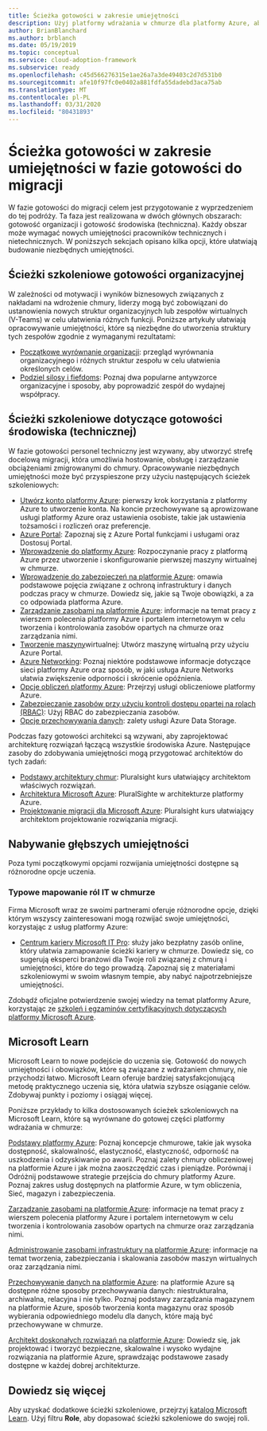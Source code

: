 ```yaml
---
title: Ścieżka gotowości w zakresie umiejętności
description: Użyj platformy wdrażania w chmurze dla platformy Azure, aby dowiedzieć się, jak budować umiejętności niezbędne do ukończenia podróży migracji.
author: BrianBlanchard
ms.author: brblanch
ms.date: 05/19/2019
ms.topic: conceptual
ms.service: cloud-adoption-framework
ms.subservice: ready
ms.openlocfilehash: c45d566276315e1ae26a7a3de49403c2d7d531b0
ms.sourcegitcommit: afe10f97fc0e0402a881fdfa55dadebd3aca75ab
ms.translationtype: MT
ms.contentlocale: pl-PL
ms.lasthandoff: 03/31/2020
ms.locfileid: "80431893"
---
```

# <a name="skills-readiness-path-during-the-ready-phase-of-a-migration-journey"></a>Ścieżka gotowości w zakresie umiejętności w fazie gotowości do migracji

W fazie gotowości do migracji celem jest przygotowanie z wyprzedzeniem do tej podróży. Ta faza jest realizowana w dwóch głównych obszarach: gotowość organizacji i gotowość środowiska (techniczna). Każdy obszar może wymagać nowych umiejętności pracowników technicznych i nietechnicznych. W poniższych sekcjach opisano kilka opcji, które ułatwiają budowanie niezbędnych umiejętności.

## <a name="organizational-readiness-learning-paths"></a>Ścieżki szkoleniowe gotowości organizacyjnej

W zależności od motywacji i wyników biznesowych związanych z nakładami na wdrożenie chmury, liderzy mogą być zobowiązani do ustanowienia nowych struktur organizacyjnych lub zespołów wirtualnych (V-Teams) w celu ułatwienia różnych funkcji. Poniższe artykuły ułatwiają opracowywanie umiejętności, które są niezbędne do utworzenia struktury tych zespołów zgodnie z wymaganymi rezultatami:

- [Początkowe wyrównanie organizacji](./index.md): przegląd wyrównania organizacyjnego i różnych struktur zespołu w celu ułatwienia określonych celów.
- [Podziel silosy i fiefdoms](../organize/fiefdoms-silos.md): Poznaj dwa popularne antywzorce organizacyjne i sposoby, aby poprowadzić zespół do wydajnej współpracy.

## <a name="environmental-technical-readiness-learning-paths"></a>Ścieżki szkoleniowe dotyczące gotowości środowiska (technicznej)

W fazie gotowości personel techniczny jest wzywany, aby utworzyć strefę docelową migracji, która umożliwia hostowanie, obsługę i zarządzanie obciążeniami zmigrowanymi do chmury. Opracowywanie niezbędnych umiejętności może być przyspieszone przy użyciu następujących ścieżek szkoleniowych:

- [Utwórz konto platformy Azure](https://docs.microsoft.com/learn/modules/create-an-azure-account): pierwszy krok korzystania z platformy Azure to utworzenie konta. Na koncie przechowywane są aprowizowane usługi platformy Azure oraz ustawienia osobiste, takie jak ustawienia tożsamości i rozliczeń oraz preferencje.
- [Azure Portal](https://docs.microsoft.com/learn/modules/tour-azure-portal): Zapoznaj się z Azure Portal funkcjami i usługami oraz Dostosuj Portal.
- [Wprowadzenie do platformy Azure](https://docs.microsoft.com/learn/modules/welcome-to-azure): Rozpoczynanie pracy z platformą Azure przez utworzenie i skonfigurowanie pierwszej maszyny wirtualnej w chmurze.
- [Wprowadzenie do zabezpieczeń na platformie Azure](https://docs.microsoft.com/learn/modules/intro-to-security-in-azure): omawia podstawowe pojęcia związane z ochroną infrastruktury i danych podczas pracy w chmurze. Dowiedz się, jakie są Twoje obowiązki, a za co odpowiada platforma Azure.
- [Zarządzanie zasobami na platformie Azure](https://docs.microsoft.com/learn/paths/manage-resources-in-azure): informacje na temat pracy z wierszem polecenia platformy Azure i portalem internetowym w celu tworzenia i kontrolowania zasobów opartych na chmurze oraz zarządzania nimi.
- [Tworzenie maszyny](https://docs.microsoft.com/learn/modules/create-windows-virtual-machine-in-azure)wirtualnej: Utwórz maszynę wirtualną przy użyciu Azure Portal.
- [Azure Networking](https://docs.microsoft.com/learn/modules/intro-to-azure-networking): Poznaj niektóre podstawowe informacje dotyczące sieci platformy Azure oraz sposób, w jaki usługa Azure Networks ułatwia zwiększenie odporności i skrócenie opóźnienia.
- [Opcje obliczeń platformy Azure](https://docs.microsoft.com/learn/modules/intro-to-azure-compute): Przejrzyj usługi obliczeniowe platformy Azure.
- [Zabezpieczanie zasobów przy użyciu kontroli dostępu opartej na rolach (RBAC)](https://docs.microsoft.com/learn/modules/secure-azure-resources-with-rbac): Użyj RBAC do zabezpieczania zasobów.
- [Opcje przechowywania danych](https://docs.microsoft.com/learn/modules/intro-to-data-in-azure/index): zalety usługi Azure Data Storage.

Podczas fazy gotowości architekci są wzywani, aby zaprojektować architekturę rozwiązań łączącą wszystkie środowiska Azure. Następujące zasoby do zdobywania umiejętności mogą przygotować architektów do tych zadań:

- [Podstawy architektury chmur](https://app.pluralsight.com/library/courses/cloud-architecture-foundations): Pluralsight kurs ułatwiający architektom właściwych rozwiązań.
- [Architektura Microsoft Azure](https://app.pluralsight.com/library/courses/cloud-architecture-foundations): PluralSighte w architekturze platformy Azure.
- [Projektowanie migracji dla Microsoft Azure](https://app.pluralsight.com/library/courses/cloud-architecture-foundations): Pluralsight kurs ułatwiający architektom projektowanie rozwiązania migracji.

## <a name="deeper-skills-exploration"></a>Nabywanie głębszych umiejętności

Poza tymi początkowymi opcjami rozwijania umiejętności dostępne są różnorodne opcje uczenia.

### <a name="typical-mappings-of-cloud-it-roles"></a>Typowe mapowanie ról IT w chmurze

Firma Microsoft wraz ze swoimi partnerami oferuje różnorodne opcje, dzięki którym wszyscy zainteresowani mogą rozwijać swoje umiejętności, korzystając z usług platformy Azure:

- [Centrum kariery Microsoft IT Pro](https://www.microsoft.com/itpro): służy jako bezpłatny zasób online, który ułatwia zamapowanie ścieżki kariery w chmurze. Dowiedz się, co sugerują eksperci branżowi dla Twoje roli związanej z chmurą i umiejętności, które do tego prowadzą. Zapoznaj się z materiałami szkoleniowymi w swoim własnym tempie, aby nabyć najpotrzebniejsze umiejętności.

Zdobądź oficjalne potwierdzenie swojej wiedzy na temat platformy Azure, korzystając ze [szkoleń i egzaminów certyfikacyjnych dotyczących platformy Microsoft Azure](https://www.microsoft.com/learning/azure-certification.aspx).

## <a name="microsoft-learn"></a>Microsoft Learn

Microsoft Learn to nowe podejście do uczenia się. Gotowość do nowych umiejętności i obowiązków, które są związane z wdrażaniem chmury, nie przychodzi łatwo. Microsoft Learn oferuje bardziej satysfakcjonującą metodę praktycznego uczenia się, która ułatwia szybsze osiąganie celów. Zdobywaj punkty i poziomy i osiągaj więcej.

Poniższe przykłady to kilka dostosowanych ścieżek szkoleniowych na Microsoft Learn, które są wyrównane do gotowej części platformy wdrażania w chmurze:

[Podstawy platformy Azure](https://docs.microsoft.com/learn/paths/azure-for-the-data-engineer): Poznaj koncepcje chmurowe, takie jak wysoka dostępność, skalowalność, elastyczność, elastyczność, odporność na uszkodzenia i odzyskiwanie po awarii.  Poznaj zalety chmury obliczeniowej na platformie Azure i jak można zaoszczędzić czas i pieniądze. Porównaj i Odróżnij podstawowe strategie przejścia do chmury platformy Azure. Poznaj zakres usług dostępnych na platformie Azure, w tym obliczenia, Sieć, magazyn i zabezpieczenia.

[Zarządzanie zasobami na platformie Azure](https://docs.microsoft.com/learn/paths/azure-for-the-data-engineer): informacje na temat pracy z wierszem polecenia platformy Azure i portalem internetowym w celu tworzenia i kontrolowania zasobów opartych na chmurze oraz zarządzania nimi.

[Administrowanie zasobami infrastruktury na platformie Azure](https://docs.microsoft.com/learn/paths/administer-infrastructure-resources-in-azure): informacje na temat tworzenia, zabezpieczania i skalowania zasobów maszyn wirtualnych oraz zarządzania nimi.

[Przechowywanie danych na platformie Azure](https://docs.microsoft.com/learn/paths/store-data-in-azure): na platformie Azure są dostępne różne sposoby przechowywania danych: niestrukturalna, archiwalna, relacyjna i nie tylko. Poznaj podstawy zarządzania magazynem na platformie Azure, sposób tworzenia konta magazynu oraz sposób wybierania odpowiedniego modelu dla danych, które mają być przechowywane w chmurze.

[Architekt doskonałych rozwiązań na platformie Azure](https://docs.microsoft.com/learn/paths/architect-great-solutions-in-azure): Dowiedz się, jak projektować i tworzyć bezpieczne, skalowalne i wysoko wydajne rozwiązania na platformie Azure, sprawdzając podstawowe zasady dostępne w każdej dobrej architekturze.

## <a name="learn-more"></a>Dowiedz się więcej

Aby uzyskać dodatkowe ścieżki szkoleniowe, przejrzyj [katalog Microsoft Learn](https://docs.microsoft.com/learn/browse). Użyj filtru **Role**, aby dopasować ścieżki szkoleniowe do swojej roli.
